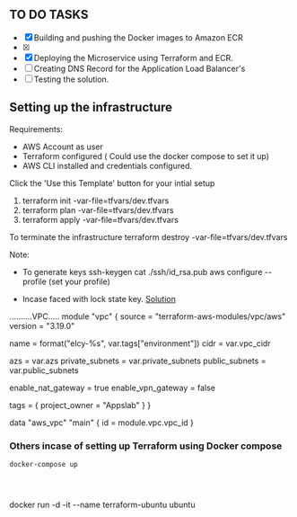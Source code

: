 ## TO DO TASKS
- [x] Building and pushing the Docker images to Amazon ECR
- [x]
- [x] Deploying the Microservice using Terraform and ECR.
- [ ] Creating DNS Record for the Application Load Balancer's
- [ ] Testing the solution.

## Setting up the infrastructure

Requirements:
- AWS Account as user
- Terraform configured ( Could use the docker compose to set it up)
- AWS CLI installed and credentials configured.

 Click the 'Use this Template' button for your intial setup

 1. terraform init -var-file=tfvars/dev.tfvars
 2. terraform plan  -var-file=tfvars/dev.tfvars
 3. terraform apply -var-file=tfvars/dev.tfvars

To terminate the infrastructure
terraform destroy -var-file=tfvars/dev.tfvars


Note:
- To generate keys
ssh-keygen
cat ./ssh/id_rsa.pub
aws configure --profile (set your profile)

- Incase faced with lock state key. [Solution](https://stackoverflow.com/questions/62189825/terraform-error-acquiring-the-state-lock-conditionalcheckfailedexception)

..........VPC.....
module "vpc" {
  source  = "terraform-aws-modules/vpc/aws"
  version = "3.19.0"

  name = format("elcy-%s", var.tags["environment"])
  cidr = var.vpc_cidr

  azs             = var.azs
  private_subnets = var.private_subnets
  public_subnets  = var.public_subnets

  enable_nat_gateway = true
  enable_vpn_gateway = false

  tags = {
    project_owner = "Appslab"
  }
}

data "aws_vpc" "main" {
  id = module.vpc.vpc_id
}














### Others incase of setting up Terraform using Docker compose
```docker-compose up ```

```docker-compose run --rm tf init
```

```docker compose run --rm tf fmt
```

```docker-compose run --rm tf validate
```


docker run -d -it --name terraform-ubuntu ubuntu


